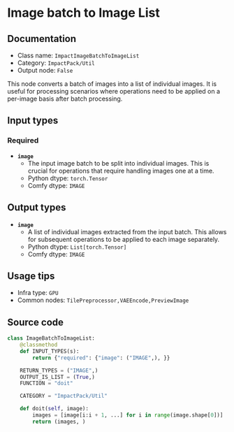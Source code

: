 # Image batch to Image List
## Documentation
- Class name: `ImpactImageBatchToImageList`
- Category: `ImpactPack/Util`
- Output node: `False`

This node converts a batch of images into a list of individual images. It is useful for processing scenarios where operations need to be applied on a per-image basis after batch processing.
## Input types
### Required
- **`image`**
    - The input image batch to be split into individual images. This is crucial for operations that require handling images one at a time.
    - Python dtype: `torch.Tensor`
    - Comfy dtype: `IMAGE`
## Output types
- **`image`**
    - A list of individual images extracted from the input batch. This allows for subsequent operations to be applied to each image separately.
    - Python dtype: `List[torch.Tensor]`
    - Comfy dtype: `IMAGE`
## Usage tips
- Infra type: `GPU`
- Common nodes: `TilePreprocessor,VAEEncode,PreviewImage`


## Source code
```python
class ImageBatchToImageList:
    @classmethod
    def INPUT_TYPES(s):
        return {"required": {"image": ("IMAGE",), }}

    RETURN_TYPES = ("IMAGE",)
    OUTPUT_IS_LIST = (True,)
    FUNCTION = "doit"

    CATEGORY = "ImpactPack/Util"

    def doit(self, image):
        images = [image[i:i + 1, ...] for i in range(image.shape[0])]
        return (images, )

```
